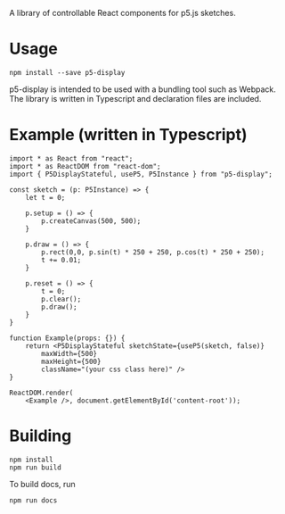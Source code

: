 A library of controllable React components for p5.js sketches.

# Usage

    npm install --save p5-display

p5-display is intended to be used with a bundling tool such as Webpack.
The library is written in Typescript and declaration files are included.

# Example (written in Typescript)

```tsx
import * as React from "react";
import * as ReactDOM from "react-dom";
import { P5DisplayStateful, useP5, P5Instance } from "p5-display";

const sketch = (p: P5Instance) => {
    let t = 0;

    p.setup = () => {
        p.createCanvas(500, 500);
    }

    p.draw = () => {
        p.rect(0,0, p.sin(t) * 250 + 250, p.cos(t) * 250 + 250);
        t += 0.01;
    }

    p.reset = () => {
        t = 0;
        p.clear();
        p.draw();
    }
}

function Example(props: {}) {
    return <P5DisplayStateful sketchState={useP5(sketch, false)}
        maxWidth={500}
        maxHeight={500} 
        className="(your css class here)" />
}

ReactDOM.render(
    <Example />, document.getElementById('content-root'));
```

# Building

    npm install
    npm run build

To build docs, run

    npm run docs